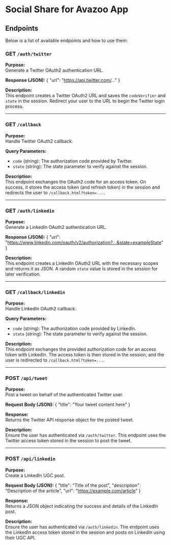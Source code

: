 # Social Share for Avazoo App

## Endpoints

Below is a list of available endpoints and how to use them:

### GET `/auth/twitter`

**Purpose:**  
Generate a Twitter OAuth2 authentication URL.

**Response (JSON):**
{
"url": "https://api.twitter.com/..."
}

**Description:**  
This endpoint creates a Twitter OAuth2 URL and saves the `codeVerifier` and `state` in the session. Redirect your user to the URL to begin the Twitter login process.

---

### GET `/callback`

**Purpose:**  
Handle Twitter OAuth2 callback.

**Query Parameters:**
- `code` (string): The authorization code provided by Twitter.
- `state` (string): The state parameter to verify against the session.

**Description:**  
This endpoint exchanges the OAuth2 code for an access token. On success, it stores the access token (and refresh token) in the session and redirects the user to `/callback.html?token=...`.

---

### GET `/auth/linkedin`

**Purpose:**  
Generate a LinkedIn OAuth2 authentication URL.

**Response (JSON):**
{
"url": "https://www.linkedin.com/oauth/v2/authorization?...&state=exampleState"
}


**Description:**  
This endpoint creates a LinkedIn OAuth2 URL with the necessary scopes and returns it as JSON. A random `state` value is stored in the session for later verification.

---

### GET `/callback/linkedin`

**Purpose:**  
Handle LinkedIn OAuth2 callback.

**Query Parameters:**
- `code` (string): The authorization code provided by LinkedIn.
- `state` (string): The state parameter to verify against the session.

**Description:**  
This endpoint exchanges the provided authorization code for an access token with LinkedIn. The access token is then stored in the session, and the user is redirected to `/callback.html?token=...`.

---

### POST `/api/tweet`

**Purpose:**  
Post a tweet on behalf of the authenticated Twitter user.

**Request Body (JSON):**
{
"title": "Your tweet content here"
}

**Response:**  
Returns the Twitter API response object for the posted tweet.

**Description:**  
Ensure the user has authenticated via `/auth/twitter`. This endpoint uses the Twitter access token stored in the session to post the tweet.

---

### POST `/api/linkedin`

**Purpose:**  
Create a LinkedIn UGC post.

**Request Body (JSON):**
{
"title": "Title of the post",
"description": "Description of the article",
"url": "https://example.com/article"
}

**Response:**  
Returns a JSON object indicating the success and details of the LinkedIn post.

**Description:**  
Ensure the user has authenticated via `/auth/linkedin`. The endpoint uses the LinkedIn access token stored in the session and posts on LinkedIn using their UGC API.

